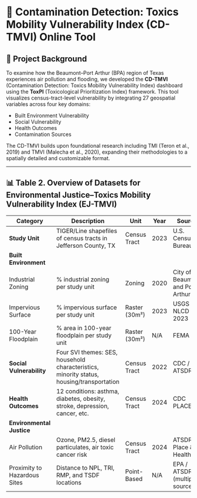 # 🧪 Contamination Detection: Toxics Mobility Vulnerability Index (CD-TMVI) Online Tool

## 📍 Project Background

To examine how the Beaumont–Port Arthur (BPA) region of Texas experiences air pollution and flooding, we developed the **CD-TMVI** (Contamination Detection: Toxics Mobility Vulnerability Index) dashboard using the **ToxPI** (Toxicological Prioritization Index) framework. This tool visualizes census-tract-level vulnerability by integrating 27 geospatial variables across four key domains:

- Built Environment Vulnerability  
- Social Vulnerability  
- Health Outcomes  
- Contamination Sources  

The CD-TMVI builds upon foundational research including TMI (Teron et al., 2019) and TMVI (Malecha et al., 2020), expanding their methodologies to a spatially detailed and customizable format.

---

## 📊 Table 2. Overview of Datasets for Environmental Justice–Toxics Mobility Vulnerability Index (EJ-TMVI)

| **Category**                 | **Description**                                                                                     | **Unit**         | **Year** | **Source**                                                | **Link** |
|-----------------------------|-----------------------------------------------------------------------------------------------------|------------------|----------|-----------------------------------------------------------|----------|
| **Study Unit**              | TIGER/Line shapefiles of census tracts in Jefferson County, TX                                     | Census Tract     | 2023     | U.S. Census Bureau                                         | [Link](https://catalog.data.gov/dataset/tiger-line-shapefile-2023-county-jefferson-county-tx-topological-faces-polygons-with-all-geocod) |
| **Built Environment**       |                                                                                                     |                  |          |                                                           |          |
| Industrial Zoning           | % industrial zoning per study unit                                                                  | Zoning           | 2020     | City of Beaumont and Port Arthur                          | [Link](https://tamu.maps.arcgis.com/home/item.html?id=abf281897c184b3aae9868aae8923e0e) |
| Impervious Surface          | % impervious surface per study unit                                                                 | Raster (30m²)    | 2023     | USGS NLCD 2023                                             | [Link](https://www.mrlc.gov/data?f%5B0%5D=category%3AImpervious%20Descriptor) |
| 100-Year Floodplain         | % area in 100-year floodplain per study unit                                                        | Raster (30m²)    | N/A      | FEMA                                                      | [Link](https://services2.arcgis.com/LYMgRMwHfrWWEg3s/arcgis/rest/services/FEMA_Jefferson_Preliminary_Flood_Zones/FeatureServer) |
| **Social Vulnerability**    | Four SVI themes: SES, household characteristics, minority status, housing/transportation            | Census Tract     | 2022     | CDC / ATSDR                                                | [Link](https://www.atsdr.cdc.gov/place-health/php/svi/svi-data-documentation-download.html) |
| **Health Outcomes**         | 12 conditions: asthma, diabetes, obesity, stroke, depression, cancer, etc.                          | Census Tract     | 2024     | CDC PLACES                                                 | [Link](https://data.cdc.gov/500-Cities-Places/PLACES-Census-Tract-Data-GIS-Friendly-Format-2024-/yjkw-uj5s/data_preview) |
| **Environmental Justice**   |                                                                                                     |                  |          |                                                           |          |
| Air Pollution               | Ozone, PM2.5, diesel particulates, air toxic cancer risk                                            | Census Tract     | 2024     | ATSDR Place & Health                                      | [Link](https://www.atsdr.cdc.gov/place-health/php/eji/eji-explorer.html) |
| Proximity to Hazardous Sites| Distance to NPL, TRI, RMP, and TSDF locations                                                      | Point-Based      | N/A      | EPA / ATSDR (multiple sources)                            | —        |
